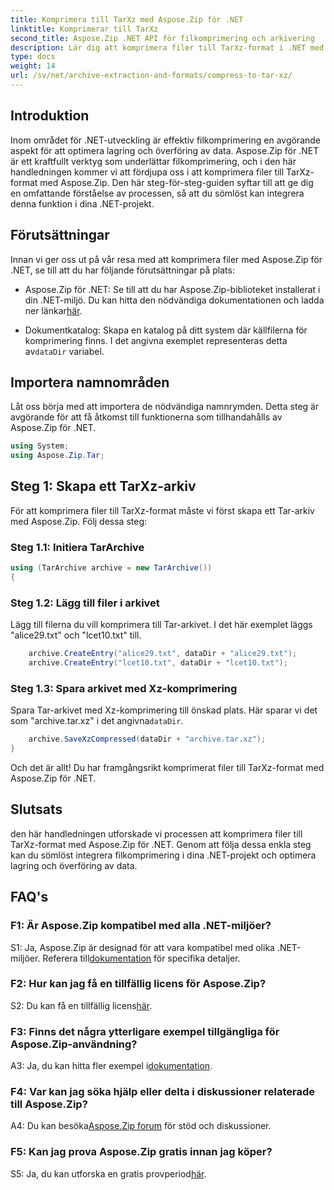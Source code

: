 ```yaml
---
title: Komprimera till TarXz med Aspose.Zip för .NET
linktitle: Komprimerar till TarXz
second_title: Aspose.Zip .NET API för filkomprimering och arkivering
description: Lär dig att komprimera filer till TarXz-format i .NET med Aspose.Zip. Följ vår steg-för-steg-guide för effektiv fillagring och överföring.
type: docs
weight: 14
url: /sv/net/archive-extraction-and-formats/compress-to-tar-xz/
---
```

## Introduktion

Inom området för .NET-utveckling är effektiv filkomprimering en avgörande aspekt för att optimera lagring och överföring av data. Aspose.Zip för .NET är ett kraftfullt verktyg som underlättar filkomprimering, och i den här handledningen kommer vi att fördjupa oss i att komprimera filer till TarXz-format med Aspose.Zip. Den här steg-för-steg-guiden syftar till att ge dig en omfattande förståelse av processen, så att du sömlöst kan integrera denna funktion i dina .NET-projekt.

## Förutsättningar

Innan vi ger oss ut på vår resa med att komprimera filer med Aspose.Zip för .NET, se till att du har följande förutsättningar på plats:

-  Aspose.Zip för .NET: Se till att du har Aspose.Zip-biblioteket installerat i din .NET-miljö. Du kan hitta den nödvändiga dokumentationen och ladda ner länkar[här](https://reference.aspose.com/zip/net/).

-  Dokumentkatalog: Skapa en katalog på ditt system där källfilerna för komprimering finns. I det angivna exemplet representeras detta av`dataDir` variabel.

## Importera namnområden

Låt oss börja med att importera de nödvändiga namnrymden. Detta steg är avgörande för att få åtkomst till funktionerna som tillhandahålls av Aspose.Zip för .NET.

```csharp
using System;
using Aspose.Zip.Tar;
```

## Steg 1: Skapa ett TarXz-arkiv

För att komprimera filer till TarXz-format måste vi först skapa ett Tar-arkiv med Aspose.Zip. Följ dessa steg:

### Steg 1.1: Initiera TarArchive

```csharp
using (TarArchive archive = new TarArchive())
{
```

### Steg 1.2: Lägg till filer i arkivet

Lägg till filerna du vill komprimera till Tar-arkivet. I det här exemplet läggs "alice29.txt" och "lcet10.txt" till.

```csharp
    archive.CreateEntry("alice29.txt", dataDir + "alice29.txt");
    archive.CreateEntry("lcet10.txt", dataDir + "lcet10.txt");
```

### Steg 1.3: Spara arkivet med Xz-komprimering

 Spara Tar-arkivet med Xz-komprimering till önskad plats. Här sparar vi det som "archive.tar.xz" i det angivna`dataDir`.

```csharp
    archive.SaveXzCompressed(dataDir + "archive.tar.xz");
}
```

Och det är allt! Du har framgångsrikt komprimerat filer till TarXz-format med Aspose.Zip för .NET.

## Slutsats

den här handledningen utforskade vi processen att komprimera filer till TarXz-format med Aspose.Zip för .NET. Genom att följa dessa enkla steg kan du sömlöst integrera filkomprimering i dina .NET-projekt och optimera lagring och överföring av data.

## FAQ's

### F1: Är Aspose.Zip kompatibel med alla .NET-miljöer?

 S1: Ja, Aspose.Zip är designad för att vara kompatibel med olika .NET-miljöer. Referera till[dokumentation](https://reference.aspose.com/zip/net/) för specifika detaljer.

### F2: Hur kan jag få en tillfällig licens för Aspose.Zip?

 S2: Du kan få en tillfällig licens[här](https://purchase.aspose.com/temporary-license/).

### F3: Finns det några ytterligare exempel tillgängliga för Aspose.Zip-användning?

 A3: Ja, du kan hitta fler exempel i[dokumentation](https://reference.aspose.com/zip/net/).

### F4: Var kan jag söka hjälp eller delta i diskussioner relaterade till Aspose.Zip?

 A4: Du kan besöka[Aspose.Zip forum](https://forum.aspose.com/c/zip/37) för stöd och diskussioner.

### F5: Kan jag prova Aspose.Zip gratis innan jag köper?

 S5: Ja, du kan utforska en gratis provperiod[här](https://releases.aspose.com/zip/net).